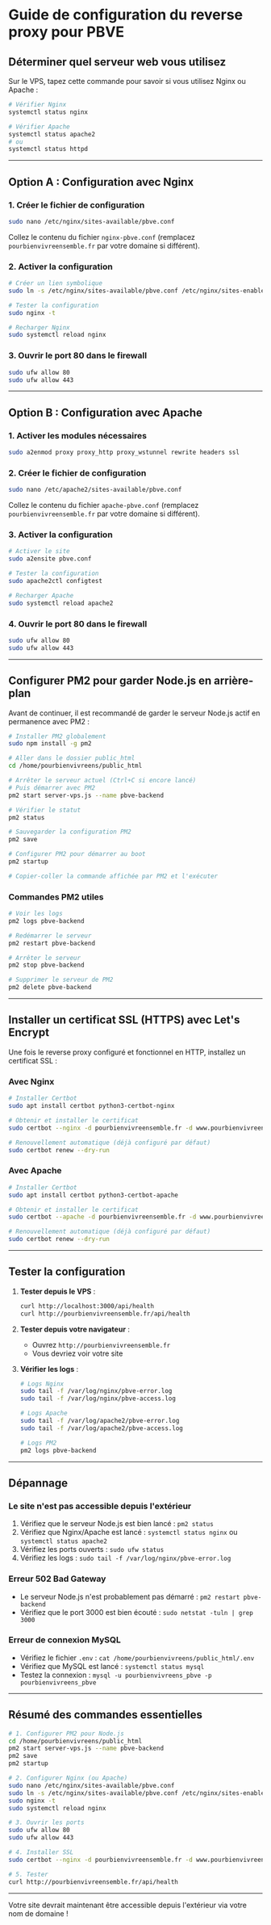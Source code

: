 # Guide de configuration du reverse proxy pour PBVE

## Déterminer quel serveur web vous utilisez

Sur le VPS, tapez cette commande pour savoir si vous utilisez Nginx ou Apache :

```bash
# Vérifier Nginx
systemctl status nginx

# Vérifier Apache
systemctl status apache2
# ou
systemctl status httpd
```

---

## Option A : Configuration avec Nginx

### 1. Créer le fichier de configuration

```bash
sudo nano /etc/nginx/sites-available/pbve.conf
```

Collez le contenu du fichier `nginx-pbve.conf` (remplacez `pourbienvivreensemble.fr` par votre domaine si différent).

### 2. Activer la configuration

```bash
# Créer un lien symbolique
sudo ln -s /etc/nginx/sites-available/pbve.conf /etc/nginx/sites-enabled/

# Tester la configuration
sudo nginx -t

# Recharger Nginx
sudo systemctl reload nginx
```

### 3. Ouvrir le port 80 dans le firewall

```bash
sudo ufw allow 80
sudo ufw allow 443
```

---

## Option B : Configuration avec Apache

### 1. Activer les modules nécessaires

```bash
sudo a2enmod proxy proxy_http proxy_wstunnel rewrite headers ssl
```

### 2. Créer le fichier de configuration

```bash
sudo nano /etc/apache2/sites-available/pbve.conf
```

Collez le contenu du fichier `apache-pbve.conf` (remplacez `pourbienvivreensemble.fr` par votre domaine si différent).

### 3. Activer la configuration

```bash
# Activer le site
sudo a2ensite pbve.conf

# Tester la configuration
sudo apache2ctl configtest

# Recharger Apache
sudo systemctl reload apache2
```

### 4. Ouvrir le port 80 dans le firewall

```bash
sudo ufw allow 80
sudo ufw allow 443
```

---

## Configurer PM2 pour garder Node.js en arrière-plan

Avant de continuer, il est recommandé de garder le serveur Node.js actif en permanence avec PM2 :

```bash
# Installer PM2 globalement
sudo npm install -g pm2

# Aller dans le dossier public_html
cd /home/pourbienvivreens/public_html

# Arrêter le serveur actuel (Ctrl+C si encore lancé)
# Puis démarrer avec PM2
pm2 start server-vps.js --name pbve-backend

# Vérifier le statut
pm2 status

# Sauvegarder la configuration PM2
pm2 save

# Configurer PM2 pour démarrer au boot
pm2 startup

# Copier-coller la commande affichée par PM2 et l'exécuter
```

### Commandes PM2 utiles

```bash
# Voir les logs
pm2 logs pbve-backend

# Redémarrer le serveur
pm2 restart pbve-backend

# Arrêter le serveur
pm2 stop pbve-backend

# Supprimer le serveur de PM2
pm2 delete pbve-backend
```

---

## Installer un certificat SSL (HTTPS) avec Let's Encrypt

Une fois le reverse proxy configuré et fonctionnel en HTTP, installez un certificat SSL :

### Avec Nginx

```bash
# Installer Certbot
sudo apt install certbot python3-certbot-nginx

# Obtenir et installer le certificat
sudo certbot --nginx -d pourbienvivreensemble.fr -d www.pourbienvivreensemble.fr

# Renouvellement automatique (déjà configuré par défaut)
sudo certbot renew --dry-run
```

### Avec Apache

```bash
# Installer Certbot
sudo apt install certbot python3-certbot-apache

# Obtenir et installer le certificat
sudo certbot --apache -d pourbienvivreensemble.fr -d www.pourbienvivreensemble.fr

# Renouvellement automatique (déjà configuré par défaut)
sudo certbot renew --dry-run
```

---

## Tester la configuration

1. **Tester depuis le VPS** :
   ```bash
   curl http://localhost:3000/api/health
   curl http://pourbienvivreensemble.fr/api/health
   ```

2. **Tester depuis votre navigateur** :
   - Ouvrez `http://pourbienvivreensemble.fr`
   - Vous devriez voir votre site

3. **Vérifier les logs** :
   ```bash
   # Logs Nginx
   sudo tail -f /var/log/nginx/pbve-error.log
   sudo tail -f /var/log/nginx/pbve-access.log

   # Logs Apache
   sudo tail -f /var/log/apache2/pbve-error.log
   sudo tail -f /var/log/apache2/pbve-access.log

   # Logs PM2
   pm2 logs pbve-backend
   ```

---

## Dépannage

### Le site n'est pas accessible depuis l'extérieur

1. Vérifiez que le serveur Node.js est bien lancé : `pm2 status`
2. Vérifiez que Nginx/Apache est lancé : `systemctl status nginx` ou `systemctl status apache2`
3. Vérifiez les ports ouverts : `sudo ufw status`
4. Vérifiez les logs : `sudo tail -f /var/log/nginx/pbve-error.log`

### Erreur 502 Bad Gateway

- Le serveur Node.js n'est probablement pas démarré : `pm2 restart pbve-backend`
- Vérifiez que le port 3000 est bien écouté : `sudo netstat -tuln | grep 3000`

### Erreur de connexion MySQL

- Vérifiez le fichier `.env` : `cat /home/pourbienvivreens/public_html/.env`
- Vérifiez que MySQL est lancé : `systemctl status mysql`
- Testez la connexion : `mysql -u pourbienvivreens_pbve -p pourbienvivreens_pbve`

---

## Résumé des commandes essentielles

```bash
# 1. Configurer PM2 pour Node.js
cd /home/pourbienvivreens/public_html
pm2 start server-vps.js --name pbve-backend
pm2 save
pm2 startup

# 2. Configurer Nginx (ou Apache)
sudo nano /etc/nginx/sites-available/pbve.conf
sudo ln -s /etc/nginx/sites-available/pbve.conf /etc/nginx/sites-enabled/
sudo nginx -t
sudo systemctl reload nginx

# 3. Ouvrir les ports
sudo ufw allow 80
sudo ufw allow 443

# 4. Installer SSL
sudo certbot --nginx -d pourbienvivreensemble.fr -d www.pourbienvivreensemble.fr

# 5. Tester
curl http://pourbienvivreensemble.fr/api/health
```

---

Votre site devrait maintenant être accessible depuis l'extérieur via votre nom de domaine !
